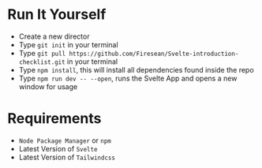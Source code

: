 # Run It Yourself
- Create a new director
- Type `git init` in your terminal
- Type `git pull https://github.com/Firesean/Svelte-introduction-checklist.git` in your terminal
- Type `npm install`, this will install all dependencies found inside the repo
- Type `npm run dev -- --open`, runs the Svelte App and opens a new window for usage

# Requirements
- `Node Package Manager` or `npm`
- Latest Version of `Svelte`
- Latest Version of `Tailwindcss`
